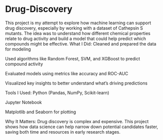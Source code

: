 # Drug-Discovery
This project is my attempt to explore how machine learning can support drug discovery, especially by working with a dataset of Cathepsin S mutants. The idea was to understand how different chemical properties relate to drug activity and build a model that could help predict which compounds might be effective.
What I Did:
Cleaned and prepared the data for modeling

Used algorithms like Random Forest, SVM, and XGBoost to predict compound activity

Evaluated models using metrics like accuracy and ROC-AUC

Visualized key insights to better understand what’s driving predictions

Tools I Used:
Python (Pandas, NumPy, Scikit-learn)

Jupyter Notebook

Matplotlib and Seaborn for plotting

Why It Matters:
Drug discovery is complex and expensive. This project shows how data science can help narrow down potential candidates faster, saving both time and resources in early research stages.
